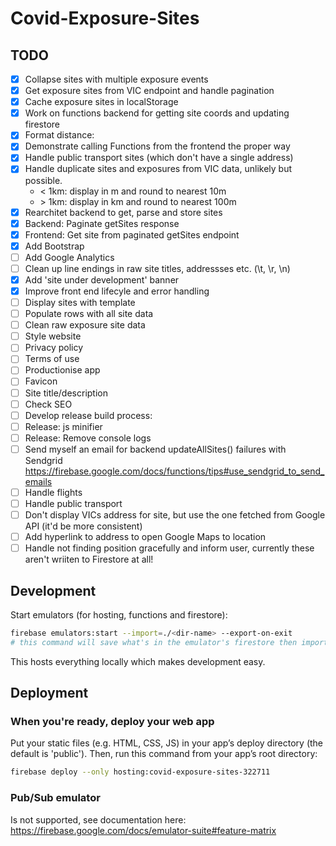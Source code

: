 # Covid-Exposure-Sites

## TODO

- [x] Collapse sites with multiple exposure events
- [x] Get exposure sites from VIC endpoint and handle pagination
- [x] Cache exposure sites in localStorage
- [x] Work on functions backend for getting site coords and updating firestore
- [x] Format distance:
- [x] Demonstrate calling Functions from the frontend the proper way
- [x] Handle public transport sites (which don't have a single address)
- [x] Handle duplicate sites and exposures from VIC data, unlikely but possible.
  - < 1km: display in m and round to nearest 10m
  - \> 1km: display in km and round to nearest 100m
- [x] Rearchitet backend to get, parse and store sites
- [x] Backend: Paginate getSites response
- [x] Frontend: Get site from paginated getSites endpoint
- [x] Add Bootstrap
- [ ] Add Google Analytics
- [ ] Clean up line endings in raw site titles, addressses etc. (\t, \r, \n)
- [x] Add 'site under development' banner
- [x] Improve front end lifecyle and error handling
- [ ] Display sites with template
- [ ] Populate rows with all site data
- [ ] Clean raw exposure site data
- [ ] Style website
- [ ] Privacy policy
- [ ] Terms of use
- [ ] Productionise app
- [ ] Favicon
- [ ] Site title/description
- [ ] Check SEO
- [ ] Develop release build process:
- [ ] Release: js minifier
- [ ] Release: Remove console logs
- [ ] Send myself an email for backend updateAllSites() failures with Sendgrid https://firebase.google.com/docs/functions/tips#use_sendgrid_to_send_emails
- [ ] Handle flights
- [ ] Handle public transport
- [ ] Don't display VICs address for site, but use the one fetched from Google API (it'd be more consistent)
- [ ] Add hyperlink to address to open Google Maps to location
- [ ] Handle not finding position gracefully and inform user, currently these aren't wriiten to Firestore at all!

## Development

Start emulators (for hosting, functions and firestore):

```bash
firebase emulators:start --import=./<dir-name> --export-on-exit
# this command will save what's in the emulator's firestore then import it when it starts again
```

This hosts everything locally which makes development easy.

## Deployment

### When you're ready, deploy your web app

Put your static files (e.g. HTML, CSS, JS) in your app’s deploy directory (the default is 'public'). Then, run this command from your app’s root directory:

```bash
firebase deploy --only hosting:covid-exposure-sites-322711
```

### Pub/Sub emulator

Is not supported, see documentation here: <https://firebase.google.com/docs/emulator-suite#feature-matrix>
